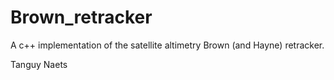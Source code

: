 # Brown_retracker
A c++ implementation of the satellite altimetry Brown (and Hayne) retracker.

Tanguy Naets
